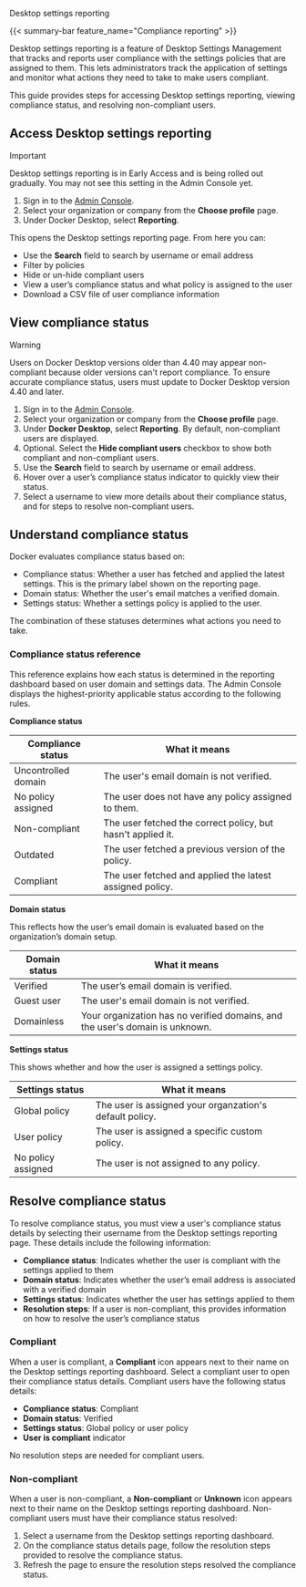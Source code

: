 Desktop settings reporting


{{< summary-bar feature_name="Compliance reporting" >}}

Desktop settings reporting is a feature of Desktop Settings Management that
tracks and reports user compliance with the settings policies that are assigned
to them. This lets administrators track the application of settings and
monitor what actions they need to take to make users compliant.

This guide provides steps for accessing Desktop settings reporting, viewing
compliance status, and resolving non-compliant users.

## Access Desktop settings reporting

> [!IMPORTANT]
>
> Desktop settings reporting is in Early Access and is being rolled out
> gradually. You may not see this setting in the Admin Console yet.

1. Sign in to the [Admin Console](https://app.docker.com/admin).
2. Select your organization or company from the **Choose profile** page.
3. Under Docker Desktop, select **Reporting**.

This opens the Desktop settings reporting page. From here you can:

- Use the **Search** field to search by username or email address
- Filter by policies
- Hide or un-hide compliant users
- View a user’s compliance status and what policy is assigned to the user
- Download a CSV file of user compliance information

## View compliance status

> [!WARNING]
>
> Users on Docker Desktop versions older than 4.40 may appear non-compliant
> because older versions can't report compliance. To ensure accurate
> compliance status, users must update to Docker Desktop version 4.40 and later.

1. Sign in to the [Admin Console](https://app.docker.com/admin).
2. Select your organization or company from the **Choose profile** page.
3. Under **Docker Desktop**, select **Reporting**. By default, non-compliant users
are displayed.
4. Optional. Select the **Hide compliant users** checkbox to show both compliant
and non-compliant users.
5. Use the **Search** field to search by username or email address.
6. Hover over a user’s compliance status indicator to quickly view their status.
7. Select a username to view more details about their compliance status, and for
steps to resolve non-compliant users.

## Understand compliance status

Docker evaluates compliance status based on:

- Compliance status: Whether a user has fetched and applied the latest settings. This is the primary label shown on the reporting page.
- Domain status: Whether the user's email matches a verified domain.
- Settings status: Whether a settings policy is applied to the user.

The combination of these statuses determines what actions you need to take.

### Compliance status reference

This reference explains how each status is determined in the reporting dashboard
based on user domain and settings data. The Admin Console displays the
highest-priority applicable status according to the following rules.

**Compliance status**

| Compliance status | What it means |
|-------------------|---------------|
| Uncontrolled domain | The user's email domain is not verified. |
| No policy assigned | The user does not have any policy assigned to them. |
| Non-compliant | The user fetched the correct policy, but hasn't applied it. |
| Outdated | The user fetched a previous version of the policy. |
| Compliant | The user fetched and applied the latest assigned policy. |

**Domain status**

This reflects how the user’s email domain is evaluated based on the organization’s domain setup.

| Domain status | What it means |
|---------------|---------------|
| Verified | The user’s email domain is verified. |
| Guest user | The user's email domain is not verified. |
| Domainless | Your organization has no verified domains, and the user's domain is unknown. |

**Settings status**

This shows whether and how the user is assigned a settings policy.

| Settings status | What it means |
|-----------------|---------------|
| Global policy | The user is assigned your organzation's default policy. |
| User policy | The user is assigned a specific custom policy. |
| No policy assigned | The user is not assigned to any policy. |

## Resolve compliance status

To resolve compliance status, you must view a user's compliance status details
by selecting their username from the Desktop settings reporting page.
These details include the following information:

- **Compliance status**: Indicates whether the user is compliant with the
settings applied to them
- **Domain status**: Indicates whether the user’s email address is associated
with a verified domain
- **Settings status**: Indicates whether the user has settings applied to them
- **Resolution steps**: If a user is non-compliant, this provides information
on how to resolve the user’s compliance status

### Compliant

When a user is compliant, a **Compliant** icon appears next to their name on the
Desktop settings reporting dashboard. Select a compliant user to open their
compliance status details. Compliant users have the following status details:

- **Compliance status**: Compliant
- **Domain status**: Verified
- **Settings status**: Global policy or user policy
- **User is compliant** indicator

No resolution steps are needed for compliant users.

### Non-compliant

When a user is non-compliant, a **Non-compliant** or **Unknown** icon appears
next to their name on the Desktop settings reporting dashboard. Non-compliant
users must have their compliance status resolved:

1. Select a username from the Desktop settings reporting dashboard.
2. On the compliance status details page, follow the resolution steps provided
to resolve the compliance status.
3. Refresh the page to ensure the resolution steps resolved the compliance
status.

